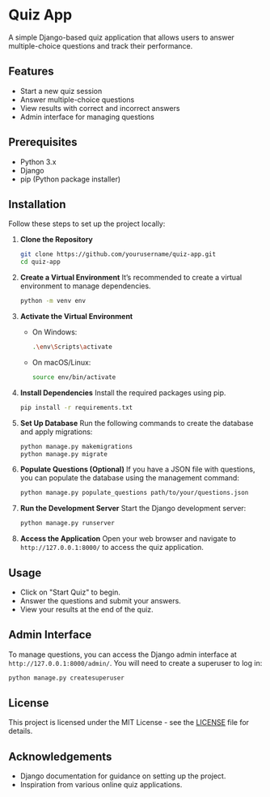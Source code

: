 # Quiz App

A simple Django-based quiz application that allows users to answer multiple-choice questions and track their performance.

## Features

- Start a new quiz session
- Answer multiple-choice questions
- View results with correct and incorrect answers
- Admin interface for managing questions

## Prerequisites

- Python 3.x
- Django
- pip (Python package installer)

## Installation

Follow these steps to set up the project locally:

1. **Clone the Repository**
   ```bash
   git clone https://github.com/yourusername/quiz-app.git
   cd quiz-app
   ```

2. **Create a Virtual Environment**
   It’s recommended to create a virtual environment to manage dependencies.
   ```bash
   python -m venv env
   ```

3. **Activate the Virtual Environment**
   - On Windows:
     ```bash
     .\env\Scripts\activate
     ```
   - On macOS/Linux:
     ```bash
     source env/bin/activate
     ```

4. **Install Dependencies**
   Install the required packages using pip.
   ```bash
   pip install -r requirements.txt
   ```

5. **Set Up Database**
   Run the following commands to create the database and apply migrations:
   ```bash
   python manage.py makemigrations
   python manage.py migrate
   ```

6. **Populate Questions (Optional)**
   If you have a JSON file with questions, you can populate the database using the management command:
   ```bash
   python manage.py populate_questions path/to/your/questions.json
   ```

7. **Run the Development Server**
   Start the Django development server:
   ```bash
   python manage.py runserver
   ```

8. **Access the Application**
   Open your web browser and navigate to `http://127.0.0.1:8000/` to access the quiz application.

## Usage

- Click on "Start Quiz" to begin.
- Answer the questions and submit your answers.
- View your results at the end of the quiz.

## Admin Interface

To manage questions, you can access the Django admin interface at `http://127.0.0.1:8000/admin/`. You will need to create a superuser to log in:
```bash
python manage.py createsuperuser
```

## License

This project is licensed under the MIT License - see the [LICENSE](LICENSE) file for details.

## Acknowledgements

- Django documentation for guidance on setting up the project.
- Inspiration from various online quiz applications.